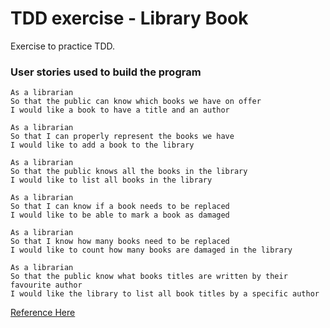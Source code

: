 # TDD exercise - Library Book

Exercise to practice TDD.

### User stories used to build the program

```shell
As a librarian
So that the public can know which books we have on offer
I would like a book to have a title and an author
```

```shell
As a librarian
So that I can properly represent the books we have
I would like to add a book to the library
```

```shell
As a librarian
So that the public knows all the books in the library
I would like to list all books in the library
```

```shell
As a librarian
So that I can know if a book needs to be replaced
I would like to be able to mark a book as damaged
```

```shell
As a librarian
So that I know how many books need to be replaced
I would like to count how many books are damaged in the library
```

```shell
As a librarian
So that the public know what books titles are written by their favourite author
I would like the library to list all book titles by a specific author
```

[Reference Here](https://github.com/makersacademy/skills-workshops/blob/main/object_oriented_programming/domain_modelling_alternative/README.md)